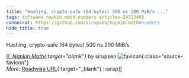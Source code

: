 ```yaml
---
title: "Hashing, crypto-safe (64 bytes) 500 ns 200 MiB/s ..."
tags: software napkin-math-numbers articles-24322403
canonical: https://github.com/sirupsen/napkin-math#numbers
hide_title: true
---
```


Hashing, crypto-safe (64 bytes) 500 ns 200 MiB/s


[[<cite>_[Napkin Math](https://github.com/sirupsen/napkin-math#numbers){:target="_blank"}_</cite> by sirupsen ![favicon](https://s2.googleusercontent.com/s2/favicons?domain=github.com){:class="source-favicon"}<br>
_More_: [Readwise URL](https://readwise.io/open/475210661){:target="_blank"}
::wrap]]